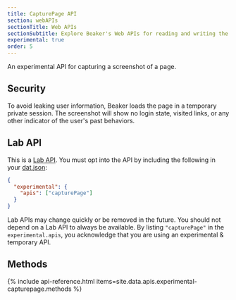 ```yaml
---
title: CapturePage API
section: webAPIs
sectionTitle: Web APIs
sectionSubtitle: Explore Beaker's Web APIs for reading and writing the peer-to-peer filesystem
experimental: true
order: 5
---
```


An experimental API for capturing a screenshot of a page.

## Security

To avoid leaking user information, Beaker loads the page in a temporary private session. The screenshot will show no login state, visited links, or any other indicator of the user's past behaviors.

## Lab API

This is a [Lab API](/docs/guides/using-lab-apis.html). You must opt into the API by including the following in your [dat.json](manifest.html):

```json
{
  "experimental": {
    "apis": ["capturePage"]
  }
}
```

Lab APIs may change quickly or be removed in the future. You should not depend on a Lab API to always be available. By listing `"capturePage"` in the `experimental.apis`, you acknowledge that you are using an experimental & temporary API.

## Methods

{% include api-reference.html items=site.data.apis.experimental-capturepage.methods %}
